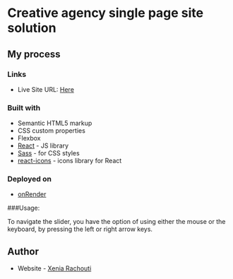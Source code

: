 # Creative agency single page site solution

## My process

### Links

- Live Site URL: [Here](https://creative-agency-single-page-site.onrender.com/)

### Built with

- Semantic HTML5 markup
- CSS custom properties
- Flexbox
- [React](https://reactjs.org/) - JS library
- [Sass](https://sass-lang.com/) - for CSS styles
- [react-icons](https://react-icons.github.io/react-icons) - icons library for React

### Deployed on

- [onRender](https://render.com/)

###Usage: 

To navigate the slider, you have the option of using either the mouse or the keyboard, by pressing the left or right arrow keys.

## Author

- Website - [Xenia Rachouti](https://xenia-rachouti.onrender.com/)
